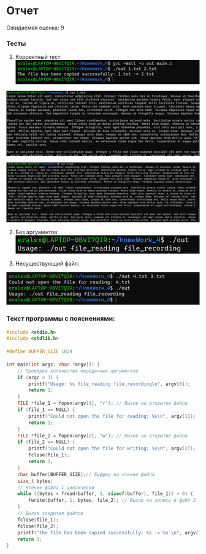 # Отчет

Ожидаемая оценка: 9

### Тесты

1. Корректный тест
   ![img.png](images/img.png)

![img_1.png](images/img_1.png)

![img_2.png](images/img_2.png)

2. Без аргументов:
   ![img_3.png](images/img_3.png)

3. Несуществующий файл:

![img_4.png](images/img_4.png)

### Текст программы c пояснениями:

```c
#include <stdio.h>
#include <stdlib.h>

#define BUFFER_SIZE 1024

int main(int argc, char *argv[]) {
    // Проверка количества переданных аргументов
    if (argc < 3) {
        printf("Usage: %s file_reading file_recording\n", argv[0]);
        return 1;
    }
    FILE *file_1 = fopen(argv[1], "r"); // Вызов на открытие файла
    if (file_1 == NULL) {
        printf("Could not open the file for reading: %s\n", argv[1]);
        return 1;
    }
    FILE *file_2 = fopen(argv[2], "w"); // Вызов на открытие файла
    if (file_2 == NULL) {
        printf("Could not open the file for writing: %s\n", argv[2]);
        fclose(file_1);
        return 1;
    }
    char buffer[BUFFER_SIZE];// Буффер на чтение файла
    size_t bytes;
    // Чтение файла 1 циклически
    while ((bytes = fread(buffer, 1, sizeof(buffer), file_1)) > 0) {
        fwrite(buffer, 1, bytes, file_2); // Вызов на запись в файл 2
    }
    // Вызов закрытия файлов
    fclose(file_1);
    fclose(file_2);
    printf("The file has been copied successfully: %s -> %s \n", argv[1], argv[2]);
    return 0;
}
```

